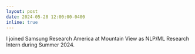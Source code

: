 ```yaml
---
layout: post
date: 2024-05-28 12:00:00-0400
inline: true
---
```


I joined Samsung Research America at Mountain View as NLP/ML Research Intern during Summer 2024. 
